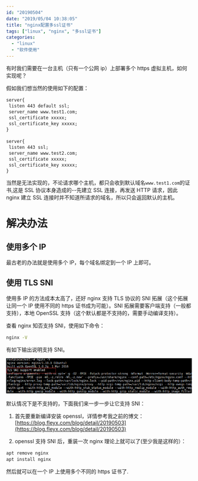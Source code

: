 ```yaml
---
id: "20190504"
date: "2019/05/04 10:38:05"
title: "nginx配置多ssl证书"
tags: ["linux", "nginx", "多ssl证书"]
categories:
  - "linux"
  - "软件使用"
---
```


有时我们需要在一台主机（只有一个公网 ip）上部署多个 https 虚拟主机，如何实现呢？

假如我们想当然的使用如下的配置：

```properties
server{
 listen 443 default ssl;
 server_name www.test1.com;
 ssl_certificate xxxxx;
 ssl_certificate_key xxxxx;
}

server{
 listen 443 ssl;
 server_name www.test2.com;
 ssl_certificate xxxxx;
 ssl_certificate_key xxxxx;
}
```

<!-- more -->

当然是无法实现的，不论请求哪个主机，都只会收到默认域名`www.test1.com`的证书,这是 SSL 协议本身造成的--先建立 SSL 连接，再发送 HTTP 请求，因此 nginx 建立 SSL 连接时并不知道所请求的域名，所以只会返回默认的主机。

# 解决办法

## 使用多个 IP

最古老的办法就是使用多个 IP，每个域名绑定到一个 IP 上即可。

## 使用 TLS SNI

使用多 IP 的方法成本太高了，还好 nginx 支持 TLS 协议的 SNI 拓展（这个拓展让同一个 IP 使用不同的 https 证书成为可能）。SNI 拓展需要客户端支持（一般都支持），本地 OpenSSL 支持（这个默认都是不支持的，需要手动编译支持）。

查看 nginx 知否支持 SNI，使用如下命令：

```bash
nginx -V
```

有如下输出说明支持 SNI。

![](https://raw.githubusercontent.com/FleyX/files/master/blog/20190504152556.png)

默认情况下是不支持的，下面我们来一步一步让它支持 SNI：

1. 首先要重新编译安装 openssl，详情参考我之前的博文：[https://blog.fleyx.com/blog/detail/20190503](https://blog.fleyx.com/blog/detail/20190503)

2. openssl 支持 SNI 后，重装一次 nginx 理论上就可以了(至少我是这样的）：

```bash
apt remove nginx
apt install nginx
```

然后就可以在一个 IP 上使用多个不同的 https 证书了.
